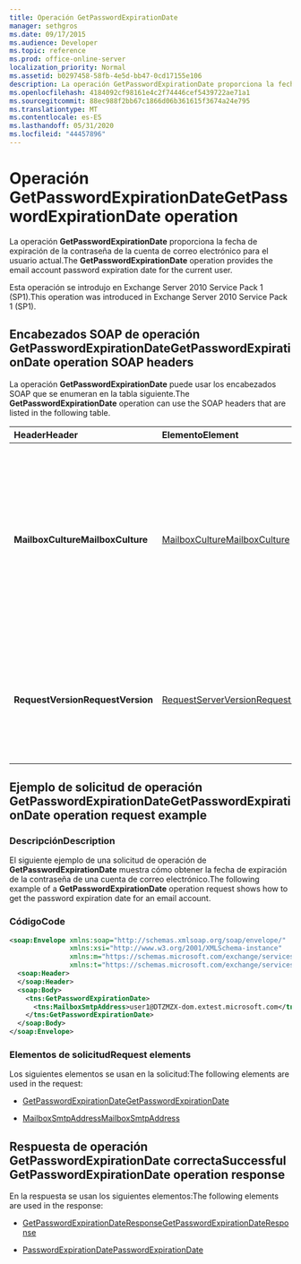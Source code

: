 ```yaml
---
title: Operación GetPasswordExpirationDate
manager: sethgros
ms.date: 09/17/2015
ms.audience: Developer
ms.topic: reference
ms.prod: office-online-server
localization_priority: Normal
ms.assetid: b0297458-58fb-4e5d-bb47-0cd17155e106
description: La operación GetPasswordExpirationDate proporciona la fecha de expiración de la contraseña de la cuenta de correo electrónico para el usuario actual.
ms.openlocfilehash: 4184092cf98161e4c2f74446cef5439722ae71a1
ms.sourcegitcommit: 88ec988f2bb67c1866d06b361615f3674a24e795
ms.translationtype: MT
ms.contentlocale: es-ES
ms.lasthandoff: 05/31/2020
ms.locfileid: "44457896"
---
```

# <a name="getpasswordexpirationdate-operation"></a><span data-ttu-id="a0949-103">Operación GetPasswordExpirationDate</span><span class="sxs-lookup"><span data-stu-id="a0949-103">GetPasswordExpirationDate operation</span></span>

<span data-ttu-id="a0949-104">La operación **GetPasswordExpirationDate** proporciona la fecha de expiración de la contraseña de la cuenta de correo electrónico para el usuario actual.</span><span class="sxs-lookup"><span data-stu-id="a0949-104">The **GetPasswordExpirationDate** operation provides the email account password expiration date for the current user.</span></span> 
  
<span data-ttu-id="a0949-105">Esta operación se introdujo en Exchange Server 2010 Service Pack 1 (SP1).</span><span class="sxs-lookup"><span data-stu-id="a0949-105">This operation was introduced in Exchange Server 2010 Service Pack 1 (SP1).</span></span>
  
## <a name="getpasswordexpirationdate-operation-soap-headers"></a><span data-ttu-id="a0949-106">Encabezados SOAP de operación GetPasswordExpirationDate</span><span class="sxs-lookup"><span data-stu-id="a0949-106">GetPasswordExpirationDate operation SOAP headers</span></span>

<span data-ttu-id="a0949-107">La operación **GetPasswordExpirationDate** puede usar los encabezados SOAP que se enumeran en la tabla siguiente.</span><span class="sxs-lookup"><span data-stu-id="a0949-107">The **GetPasswordExpirationDate** operation can use the SOAP headers that are listed in the following table.</span></span> 
  
|<span data-ttu-id="a0949-108">**Header**</span><span class="sxs-lookup"><span data-stu-id="a0949-108">**Header**</span></span>|<span data-ttu-id="a0949-109">**Elemento**</span><span class="sxs-lookup"><span data-stu-id="a0949-109">**Element**</span></span>|<span data-ttu-id="a0949-110">**Descripción**</span><span class="sxs-lookup"><span data-stu-id="a0949-110">**Description**</span></span>|
|:-----|:-----|:-----|
|<span data-ttu-id="a0949-111">**MailboxCulture**</span><span class="sxs-lookup"><span data-stu-id="a0949-111">**MailboxCulture**</span></span> <br/> |[<span data-ttu-id="a0949-112">MailboxCulture</span><span class="sxs-lookup"><span data-stu-id="a0949-112">MailboxCulture</span></span>](mailboxculture.md) <br/> |<span data-ttu-id="a0949-113">Identifica la referencia cultural, tal y como se define en RFC 3066, "etiquetas para la identificación de idiomas", que se va a usar para obtener acceso al buzón.</span><span class="sxs-lookup"><span data-stu-id="a0949-113">Identifies the culture, as defined in RFC 3066, "Tags for the Identification of Languages", to be used to access the mailbox.</span></span> <span data-ttu-id="a0949-114">Esto es aplicable a una solicitud.</span><span class="sxs-lookup"><span data-stu-id="a0949-114">This is applicable to a request.</span></span>  <br/> |
|<span data-ttu-id="a0949-115">**RequestVersion**</span><span class="sxs-lookup"><span data-stu-id="a0949-115">**RequestVersion**</span></span> <br/> |[<span data-ttu-id="a0949-116">RequestServerVersion</span><span class="sxs-lookup"><span data-stu-id="a0949-116">RequestServerVersion</span></span>](requestserverversion.md) <br/> |<span data-ttu-id="a0949-117">Identifica el esquema de la solicitud de operación.</span><span class="sxs-lookup"><span data-stu-id="a0949-117">Identifies the schema for the operation request.</span></span> <span data-ttu-id="a0949-118">Esto es aplicable a una solicitud.</span><span class="sxs-lookup"><span data-stu-id="a0949-118">This is applicable to a request.</span></span> <span data-ttu-id="a0949-119">Esto es aplicable a una solicitud.</span><span class="sxs-lookup"><span data-stu-id="a0949-119">This is applicable to a request.</span></span>  <br/> |
   
## <a name="getpasswordexpirationdate-operation-request-example"></a><span data-ttu-id="a0949-120">Ejemplo de solicitud de operación GetPasswordExpirationDate</span><span class="sxs-lookup"><span data-stu-id="a0949-120">GetPasswordExpirationDate operation request example</span></span>

### <a name="description"></a><span data-ttu-id="a0949-121">Descripción</span><span class="sxs-lookup"><span data-stu-id="a0949-121">Description</span></span>

<span data-ttu-id="a0949-122">El siguiente ejemplo de una solicitud de operación de **GetPasswordExpirationDate** muestra cómo obtener la fecha de expiración de la contraseña de una cuenta de correo electrónico.</span><span class="sxs-lookup"><span data-stu-id="a0949-122">The following example of a **GetPasswordExpirationDate** operation request shows how to get the password expiration date for an email account.</span></span> 
  
### <a name="code"></a><span data-ttu-id="a0949-123">Código</span><span class="sxs-lookup"><span data-stu-id="a0949-123">Code</span></span>

```XML
<soap:Envelope xmlns:soap="http://schemas.xmlsoap.org/soap/envelope/"
               xmlns:xsi="http://www.w3.org/2001/XMLSchema-instance"
               xmlns:m="https://schemas.microsoft.com/exchange/services/2006/messages"
               xmlns:t="https://schemas.microsoft.com/exchange/services/2006/types">
  <soap:Header>
  </soap:Header>
  <soap:Body>
    <tns:GetPasswordExpirationDate>
      <tns:MailboxSmtpAddress>user1@DTZMZX-dom.extest.microsoft.com</tns:MailboxSmtpAddress>
    </tns:GetPasswordExpirationDate>
  </soap:Body>
</soap:Envelope>

```

### <a name="request-elements"></a><span data-ttu-id="a0949-124">Elementos de solicitud</span><span class="sxs-lookup"><span data-stu-id="a0949-124">Request elements</span></span>

<span data-ttu-id="a0949-125">Los siguientes elementos se usan en la solicitud:</span><span class="sxs-lookup"><span data-stu-id="a0949-125">The following elements are used in the request:</span></span>
  
- [<span data-ttu-id="a0949-126">GetPasswordExpirationDate</span><span class="sxs-lookup"><span data-stu-id="a0949-126">GetPasswordExpirationDate</span></span>](getpasswordexpirationdate.md)
    
- [<span data-ttu-id="a0949-127">MailboxSmtpAddress</span><span class="sxs-lookup"><span data-stu-id="a0949-127">MailboxSmtpAddress</span></span>](mailboxsmtpaddress.md)
    
## <a name="successful-getpasswordexpirationdate-operation-response"></a><span data-ttu-id="a0949-128">Respuesta de operación GetPasswordExpirationDate correcta</span><span class="sxs-lookup"><span data-stu-id="a0949-128">Successful GetPasswordExpirationDate operation response</span></span>

<span data-ttu-id="a0949-129">En la respuesta se usan los siguientes elementos:</span><span class="sxs-lookup"><span data-stu-id="a0949-129">The following elements are used in the response:</span></span>
  
- [<span data-ttu-id="a0949-130">GetPasswordExpirationDateResponse</span><span class="sxs-lookup"><span data-stu-id="a0949-130">GetPasswordExpirationDateResponse</span></span>](getpasswordexpirationdateresponse.md)
    
- [<span data-ttu-id="a0949-131">PasswordExpirationDate</span><span class="sxs-lookup"><span data-stu-id="a0949-131">PasswordExpirationDate</span></span>](passwordexpirationdate.md)
    

